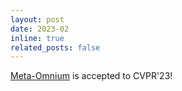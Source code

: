 ```yaml
---
layout: post
date: 2023-02
inline: true
related_posts: false
---
```


[Meta-Omnium](https://edi-meta-learning.github.io/meta-omnium/) is accepted to CVPR'23!
